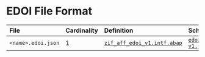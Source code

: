 # EDOI File Format

File | Cardinality | Definition | Schema | Example
:--- | :--- | :--- | :--- | :---
`<name>.edoi.json` | 1 | [`zif_aff_edoi_v1.intf.abap`](./type/zif_aff_edoi_v1.intf.abap) | [`edoi-v1.json`](./edoi-v1.json)
